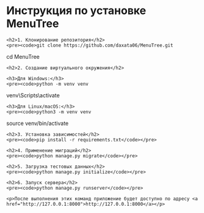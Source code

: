 <!DOCTYPE html>
<html lang="ru">
<head>
    <meta charset="UTF-8">
    <meta name="viewport" content="width=device-width, initial-scale=1.0">
    <title>MenuTree - Инструкция по установке</title>
</head>
<body>
    <h1>Инструкция по установке MenuTree</h1>
    
    <h2>1. Клонирование репозитория</h2>
    <pre><code>git clone https://github.com/daxata06/MenuTree.git
cd MenuTree</code></pre>

    <h2>2. Создание виртуального окружения</h2>
    
    <h3>Для Windows:</h3>
    <pre><code>python -m venv venv
venv\Scripts\activate</code></pre>
    
    <h3>Для Linux/macOS:</h3>
    <pre><code>python3 -m venv venv
source venv/bin/activate</code></pre>

    <h2>3. Установка зависимостей</h2>
    <pre><code>pip install -r requirements.txt</code></pre>

    <h2>4. Применение миграций</h2>
    <pre><code>python manage.py migrate</code></pre>

    <h2>5. Загрузка тестовых данных</h2>
    <pre><code>python manage.py initialize</code></pre>

    <h2>6. Запуск сервера</h2>
    <pre><code>python manage.py runserver</code></pre>

    <p>После выполнения этих команд приложение будет доступно по адресу <a href="http://127.0.0.1:8000">http://127.0.0.1:8000</a></p>
</body>
</html>